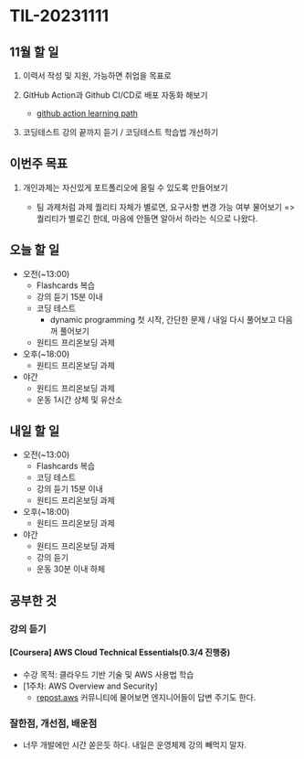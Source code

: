 # TIL-20231111

## 11월 할 일

1. 이력서 작성 및 지원, 가능하면 취업을 목표로
2. GitHub Action과 Github CI/CD로 배포 자동화 해보기

   - [github action learning path](https://resources.github.com/learn/pathways/automation/essentials/automated-application-deployment-with-github-actions-and-pages/)

3. 코딩테스트 강의 끝까지 듣기 / 코딩테스트 학습법 개선하기

## 이번주 목표

1. 개인과제는 자신있게 포트폴리오에 올릴 수 있도록 만들어보기

   - 팀 과제처럼 과제 퀄리티 자체가 별로면, 요구사항 변경 가능 여부 물어보기 => 퀄리티가 별로긴 한데, 마음에 안들면 알아서 하라는 식으로 나왔다.

## 오늘 할 일

- 오전(~13:00)
  - Flashcards 복습
  - 강의 듣기 15분 이내
  - 코딩 테스트
    - dynamic programming 첫 시작, 간단한 문제 / 내일 다시 풀어보고 다음꺼 풀어보기
  - 원티드 프리온보딩 과제
- 오후(~18:00)
  - 원티드 프리온보딩 과제
- 야간
  - 원티드 프리온보딩 과제
  - 운동 1시간 상체 및 유산소

## 내일 할 일

- 오전(~13:00)
  - Flashcards 복습
  - 코딩 테스트
  - 강의 듣기 15분 이내
  - 원티드 프리온보딩 과제
- 오후(~18:00)
  - 원티드 프리온보딩 과제
- 야간
  - 원티드 프리온보딩 과제
  - 강의 듣기
  - 운동 30분 이내 하체

## 공부한 것

### 강의 듣기

#### [Coursera] AWS Cloud Technical Essentials(0.3/4 진행중)

- 수강 목적: 클라우드 기반 기술 및 AWS 사용법 학습
- [1주차: AWS Overview and Security]
  - [repost.aws](repost.aws) 커뮤니티에 물어보면 엔지니어들이 답변 주기도 한다.

### 잘한점, 개선점, 배운점

- 너무 개발에만 시간 쏟은듯 하다. 내일은 운영체제 강의 빼먹지 말자.
